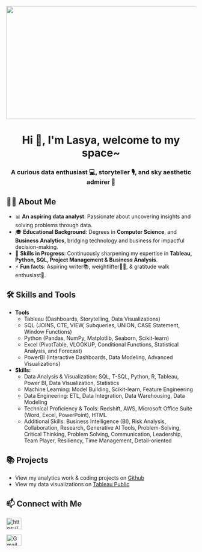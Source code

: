 <p align="center">
  <img width="1000" height="300" src="/plpso-feratures-data-business.jpg">
</p>

<h1 align="center">Hi 👋, I'm Lasya, welcome to my space~</h1>
<h3 align="center">A curious data enthusiast 💻, storyteller 🎙️, and sky aesthetic admirer 🌌</h3>

<h2>🙋‍♀️ About Me</h2>

- 📊 **An aspiring data analyst**: Passionate about uncovering insights and solving problems through data.
- 🎓 **Educational Background**: Degrees in **Computer Science**, and **Business Analytics**, bridging technology and business for impactful decision-making.
- 🌱 **Skills in Progress**: Continuously sharpening my expertise in **Tableau, Python, SQL, Project Management & Business Analysis**.
- ⚡ **Fun facts**: Aspiring writer📚, weightlifter🏋️‍♂️, & gratitude walk enthusiast🌿.

<h2>🛠 Skills and Tools</h2>

- **Tools**
  - Tableau (Dashboards, Storytelling, Data Visualizations)
  - SQL (JOINS, CTE, VIEW, Subqueries, UNION, CASE Statement, Window Functions)
  - Python (Pandas, NumPy, Matplotlib, Seaborn, Scikit-learn)
  - Excel (PivotTable, VLOOKUP, Conditional Functions, Statistical Analysis, and Forecast)
  - PowerBI (Interactive Dashboards, Data Modeling, Advanced Visualizations)
- **Skills:**
  -  Data Analysis & Visualization: SQL, T-SQL, Python, R, Tableau, Power BI, Data Visualization, Statistics
  -  Machine Learning: Model Building, Scikit-learn, Feature Engineering
  -  Data Engineering: ETL, Data Integration, Data Warehousing, Data Modeling
  -  Technical Proficiency & Tools: Redshift, AWS, Microsoft Office Suite (Word, Excel, PowerPoint), HTML
  -  Additional Skills: Business Intelligence (BI), Risk Analysis, Collaboration, Research, Generative AI Tools, Problem-Solving,   Critical Thinking, Problem Solving, Communication, Leadership, Team Player, Resiliency, Time Management, Detail-oriented

<h2>📚 Projects</h2>

- View my analytics work & coding projects on [Github](https://github.com/Lasya476/PortfolioProject)
- View my data visualizations on [Tableau Public](https://public.tableau.com/app/profile/lasya3731/vizzes)

<h2>📫 Connect with Me</h2>

<p align="left">
<a href="https://www.linkedin.com/in/lasya-devineni/" target="blank"><img align="center" src="https://raw.githubusercontent.com/rahuldkjain/github-profile-readme-generator/master/src/images/icons/Social/linked-in-alt.svg" alt="https://www.linkedin.com/in/lasya-devineni/" height="30" width="40" /></a>
<p align="left">
  <a href="mailto:your-email@gmail.com" target="blank">
    <img align="center" src="https://upload.wikimedia.org/wikipedia/commons/thumb/7/7e/Gmail_icon_%282020%29.svg/512px-Gmail_icon_%282020%29.svg.png" alt="Gmail" height="30" width="40" />
  </a>
</p>

